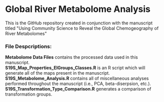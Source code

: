 # Global River Metabolome Analysis
This is the GitHub repository created in conjunction with the manuscript titled "Using Community Science to Reveal the Global Chemogeography of River Metabolomes"

### File Despcriptions:
<b>Metabolome Data Files</b> contains the processed data used in this manuscript.<br>
<b>S19S_Map_Properties_ElGroups_Classes.R</b> is an R script which will generate all of the maps present in the manuscript.<br>
<b>S19S_Metabolome_Analysis.R </b> contains all of miscellaneous analyses performed throughout the manuscript (i.e., PCA, beta-diserpsion, etc.).<br>
<b>S19S_Transformation_Type_Comparison.R</b> generates a comparison of transformation groups.
